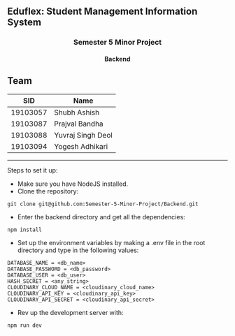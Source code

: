 <h2>Eduflex: Student Management Information System</h2>
<h3 style="text-align: center;">Semester 5 Minor Project</h3>
<h4 style="text-align: center;">Backend</h4>

## Team

| SID | Name |
| --- | ---- |
| 19103057 | Shubh Ashish |
| 19103087 | Prajval Bandha |
| 19103088 | Yuvraj Singh Deol |
| 19103094 | Yogesh Adhikari |

<hr/>

Steps to set it up:

- Make sure you have NodeJS installed.
- Clone the repository:
```
git clone git@github.com:Semester-5-Minor-Project/Backend.git
```
- Enter the backend directory and get all the dependencies:
```
npm install
```
- Set up the environment variables by making a .env file in the root directory and type in the following values:
```
DATABASE_NAME = <db_name>
DATABASE_PASSWORD = <db_password>
DATABASE_USER = <db_user>
HASH_SECRET = <any_string>
CLOUDINARY_CLOUD_NAME = <cloudinary_cloud_name>
CLOUDINARY_API_KEY = <cloudinary_api_key>
CLOUDINARY_API_SECRET = <cloudinary_api_secret>
```
- Rev up the development server with:
```
npm run dev
```
